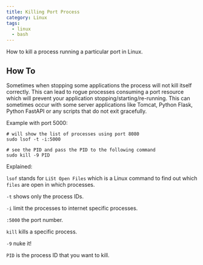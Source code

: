 ```yaml
---
title: Killing Port Process
category: Linux
tags:
  - linux
  - bash
---
```


How to kill a process running a particular port in Linux.

## How To

Sometimes when stopping some applications the process will not kill itself correctly. This can lead to rogue processes
consuming a port resource which will prevent your application stopping/starting/re-running. This can sometimes occur
with some server applications like Tomcat, Python Flask, Python FastAPI or any scripts that do not exit gracefully.

Example with port 5000:

```shell
# will show the list of processes using port 8080
sudo lsof -t -i:5000

# see the PID and pass the PID to the following command
sudo kill -9 PID
```

Explained:

`lsof` stands for `LiSt Open Files` which is a Linux command to find out which `files` are open in which processes.

`-t` shows only the process IDs.

`-i` limit the processes to internet specific processes.

`:5000` the port number.

`kill` kills a specific process.

`-9` nuke it!

`PID` is the process ID that you want to kill.
